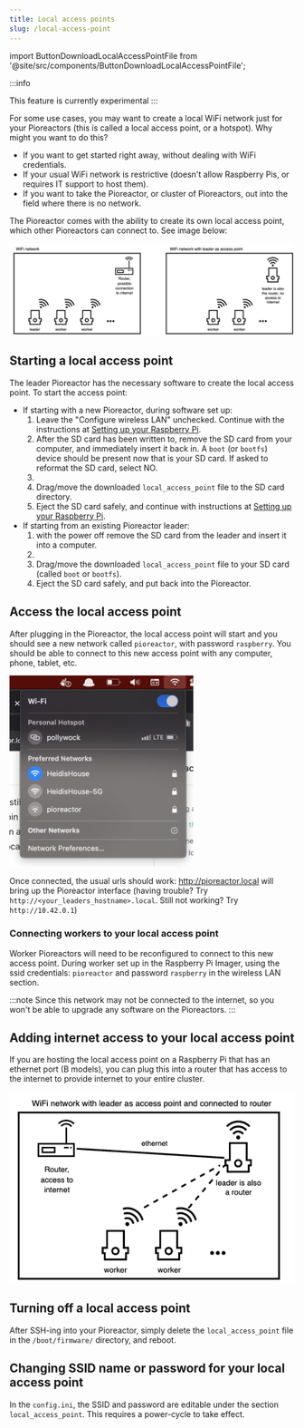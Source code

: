 ```yaml
---
title: Local access points
slug: /local-access-point
---
```


import ButtonDownloadLocalAccessPointFile from '@site/src/components/ButtonDownloadLocalAccessPointFile';


:::info

This feature is currently experimental
:::

For some use cases, you may want to create a local WiFi network just for your Pioreactors (this is called a local access point, or a hotspot). Why might you want to do this?

 - If you want to get started right away, without dealing with WiFi credentials.
 - If your usual WiFi network is restrictive (doesn't allow Raspberry Pis, or requires IT support to host them).
 - If you want to take the Pioreactor, or cluster of Pioreactors, out into the field where there is no network.

The Pioreactor comes with the ability to create its own local access point, which other Pioreactors can connect to. See image below:

![Using the leader Pioreactor to create a local access point](/img/user-guide/local_access_point.png)

## Starting a local access point


The leader Pioreactor has the necessary software to create the local access point. To start the access point:

 - If starting with a new Pioreactor, during software set up:
    1. Leave the "Configure wireless LAN" unchecked. Continue with the instructions at [Setting up your Raspberry Pi](/user-guide/software-set-up#setting-up-your-raspberry-pi).
    2. After the SD card has been written to, remove the SD card from your computer, and immediately insert it back in. A `boot` (or `bootfs`) device should be present now that is your SD card. If asked to reformat the SD card, select NO.
    3. <ButtonDownloadLocalAccessPointFile/>
    3. Drag/move the downloaded `local_access_point` file to the SD card directory.
    4. Eject the SD card safely, and continue with instructions at [Setting up your Raspberry Pi](/user-guide/software-set-up#setting-up-your-raspberry-pi).
 - If starting from an existing Pioreactor leader:
    1. with the power off remove the SD card from the leader and insert it into a computer.
    2. <ButtonDownloadLocalAccessPointFile/>
    3. Drag/move the downloaded `local_access_point` file to your SD card (called `boot` or `bootfs`).
    4. Eject the SD card safely, and put back into the Pioreactor.

## Access the local access point

After plugging in the Pioreactor, the local access point will start and you should see a new network called `pioreactor`, with password `raspberry`. You should be able to connect to this new access point with any computer, phone, tablet, etc.

<img src="/img/user-guide/pioreactor_ap.png" width="325" />

Once connected, the usual urls should work: http://pioreactor.local will bring up the Pioreactor interface (having trouble? Try `http://<your_leaders_hostname>.local`. Still not working? Try `http://10.42.0.1`)

### Connecting workers to your local access point

Worker Pioreactors will need to be reconfigured to connect to this new access point. During worker set up in the Raspberry Pi Imager, using the ssid credentials: `pioreactor` and password `raspberry` in the wireless LAN section.

:::note
Since this network may not be connected to the internet, so you won't be able to upgrade any software on the Pioreactors.
:::

## Adding internet access to your local access point

If you are hosting the local access point on a Raspberry Pi that has an ethernet port (B models), you can plug this into a router that has access to the internet to provide internet to your entire cluster.


![Using the leader Pioreactor to create a local access point, and the leader is connected to a router](/img/user-guide/lap_with_internet.png)


## Turning off a local access point

After SSH-ing into your Pioreactor, simply delete the `local_access_point` file in the `/boot/firmware/` directory, and reboot.


## Changing SSID name or password for your local access point

In the `config.ini`, the SSID and password are editable under the section `local_access_point`. This requires a power-cycle to take effect.